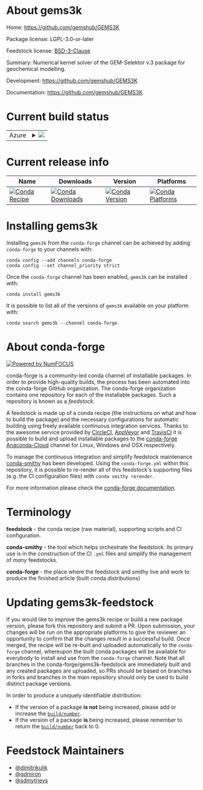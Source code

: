 About gems3k
============

Home: https://github.com/gemshub/GEMS3K

Package license: LGPL-3.0-or-later

Feedstock license: [BSD-3-Clause](https://github.com/conda-forge/gems3k-feedstock/blob/master/LICENSE.txt)

Summary: Numerical kernel solver of the GEM-Selektor v.3 package for geochemical modelling.

Development: https://github.com/gemshub/GEMS3K

Documentation: https://github.com/gemshub/GEMS3K

Current build status
====================


<table>
    
  <tr>
    <td>Azure</td>
    <td>
      <details>
        <summary>
          <a href="https://dev.azure.com/conda-forge/feedstock-builds/_build/latest?definitionId=9854&branchName=master">
            <img src="https://dev.azure.com/conda-forge/feedstock-builds/_apis/build/status/gems3k-feedstock?branchName=master">
          </a>
        </summary>
        <table>
          <thead><tr><th>Variant</th><th>Status</th></tr></thead>
          <tbody><tr>
              <td>linux_64</td>
              <td>
                <a href="https://dev.azure.com/conda-forge/feedstock-builds/_build/latest?definitionId=9854&branchName=master">
                  <img src="https://dev.azure.com/conda-forge/feedstock-builds/_apis/build/status/gems3k-feedstock?branchName=master&jobName=linux&configuration=linux_64_" alt="variant">
                </a>
              </td>
            </tr><tr>
              <td>osx_64</td>
              <td>
                <a href="https://dev.azure.com/conda-forge/feedstock-builds/_build/latest?definitionId=9854&branchName=master">
                  <img src="https://dev.azure.com/conda-forge/feedstock-builds/_apis/build/status/gems3k-feedstock?branchName=master&jobName=osx&configuration=osx_64_" alt="variant">
                </a>
              </td>
            </tr><tr>
              <td>win_64</td>
              <td>
                <a href="https://dev.azure.com/conda-forge/feedstock-builds/_build/latest?definitionId=9854&branchName=master">
                  <img src="https://dev.azure.com/conda-forge/feedstock-builds/_apis/build/status/gems3k-feedstock?branchName=master&jobName=win&configuration=win_64_" alt="variant">
                </a>
              </td>
            </tr>
          </tbody>
        </table>
      </details>
    </td>
  </tr>
</table>

Current release info
====================

| Name | Downloads | Version | Platforms |
| --- | --- | --- | --- |
| [![Conda Recipe](https://img.shields.io/badge/recipe-gems3k-green.svg)](https://anaconda.org/conda-forge/gems3k) | [![Conda Downloads](https://img.shields.io/conda/dn/conda-forge/gems3k.svg)](https://anaconda.org/conda-forge/gems3k) | [![Conda Version](https://img.shields.io/conda/vn/conda-forge/gems3k.svg)](https://anaconda.org/conda-forge/gems3k) | [![Conda Platforms](https://img.shields.io/conda/pn/conda-forge/gems3k.svg)](https://anaconda.org/conda-forge/gems3k) |

Installing gems3k
=================

Installing `gems3k` from the `conda-forge` channel can be achieved by adding `conda-forge` to your channels with:

```
conda config --add channels conda-forge
conda config --set channel_priority strict
```

Once the `conda-forge` channel has been enabled, `gems3k` can be installed with:

```
conda install gems3k
```

It is possible to list all of the versions of `gems3k` available on your platform with:

```
conda search gems3k --channel conda-forge
```


About conda-forge
=================

[![Powered by NumFOCUS](https://img.shields.io/badge/powered%20by-NumFOCUS-orange.svg?style=flat&colorA=E1523D&colorB=007D8A)](http://numfocus.org)

conda-forge is a community-led conda channel of installable packages.
In order to provide high-quality builds, the process has been automated into the
conda-forge GitHub organization. The conda-forge organization contains one repository
for each of the installable packages. Such a repository is known as a *feedstock*.

A feedstock is made up of a conda recipe (the instructions on what and how to build
the package) and the necessary configurations for automatic building using freely
available continuous integration services. Thanks to the awesome service provided by
[CircleCI](https://circleci.com/), [AppVeyor](https://www.appveyor.com/)
and [TravisCI](https://travis-ci.com/) it is possible to build and upload installable
packages to the [conda-forge](https://anaconda.org/conda-forge)
[Anaconda-Cloud](https://anaconda.org/) channel for Linux, Windows and OSX respectively.

To manage the continuous integration and simplify feedstock maintenance
[conda-smithy](https://github.com/conda-forge/conda-smithy) has been developed.
Using the ``conda-forge.yml`` within this repository, it is possible to re-render all of
this feedstock's supporting files (e.g. the CI configuration files) with ``conda smithy rerender``.

For more information please check the [conda-forge documentation](https://conda-forge.org/docs/).

Terminology
===========

**feedstock** - the conda recipe (raw material), supporting scripts and CI configuration.

**conda-smithy** - the tool which helps orchestrate the feedstock.
                   Its primary use is in the construction of the CI ``.yml`` files
                   and simplify the management of *many* feedstocks.

**conda-forge** - the place where the feedstock and smithy live and work to
                  produce the finished article (built conda distributions)


Updating gems3k-feedstock
=========================

If you would like to improve the gems3k recipe or build a new
package version, please fork this repository and submit a PR. Upon submission,
your changes will be run on the appropriate platforms to give the reviewer an
opportunity to confirm that the changes result in a successful build. Once
merged, the recipe will be re-built and uploaded automatically to the
`conda-forge` channel, whereupon the built conda packages will be available for
everybody to install and use from the `conda-forge` channel.
Note that all branches in the conda-forge/gems3k-feedstock are
immediately built and any created packages are uploaded, so PRs should be based
on branches in forks and branches in the main repository should only be used to
build distinct package versions.

In order to produce a uniquely identifiable distribution:
 * If the version of a package **is not** being increased, please add or increase
   the [``build/number``](https://docs.conda.io/projects/conda-build/en/latest/resources/define-metadata.html#build-number-and-string).
 * If the version of a package **is** being increased, please remember to return
   the [``build/number``](https://docs.conda.io/projects/conda-build/en/latest/resources/define-metadata.html#build-number-and-string)
   back to 0.

Feedstock Maintainers
=====================

* [@dimitrikulik](https://github.com/dimitrikulik/)
* [@gdmiron](https://github.com/gdmiron/)
* [@sdmytrievs](https://github.com/sdmytrievs/)

